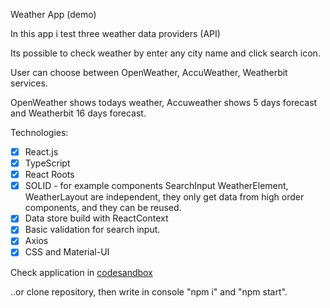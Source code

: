 Weather App (demo)

In this app i test three weather data providers (API)

Its possible to check weather by enter any city name and click search icon.

User can choose between OpenWeather, AccuWeather, Weatherbit services.

OpenWeather shows todays weather, Accuweather shows 5 days forecast and Weatherbit 16 days forecast.

Technologies:

- [x] React.js
- [x] TypeScript
- [x] React Roots
- [x] SOLID - for example components SearchInput WeatherElement, WeatherLayout are independent, they only get data from high order components, and they can be reused.
- [x] Data store build with ReactContext
- [x] Basic validation for search input.
- [x] Axios
- [x] CSS and Material-UI

Check application in [codesandbox](https://codesandbox.io/s/github/slawekmarciniak/weather_app_axios_api_ts)

..or clone repository, then write in console "npm i" and "npm start".

